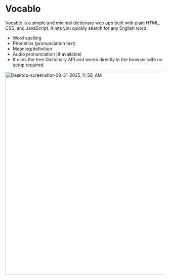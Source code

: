 # Vocablo
Vocablo is a simple and minimal dictionary web app built with plain HTML, CSS, and JavaScript. It lets you quickly search for any English word.
* Word spelling
* Phonetics (pronunciation text)
* Meaning/definition
* Audio pronunciation (if available)
* It uses the free Dictionary API and works directly in the browser with no setup required.


<img width="807" height="642" alt="Desktop-screenshot-08-31-2025_11_58_AM" src="https://github.com/user-attachments/assets/d361cc3d-5aaa-431e-bb78-4cc58171f731" />
